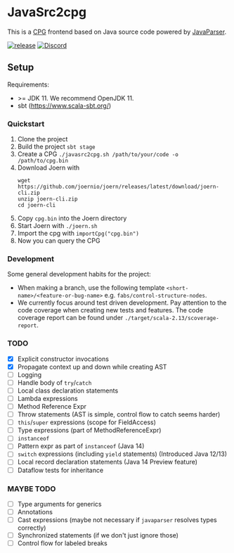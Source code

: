 # JavaSrc2cpg

This is a [CPG](https://docs.joern.io/code-property-graph/) frontend based on Java source code powered by 
[JavaParser](https://javaparser.org).

[![release](https://github.com/joernio/javasrc2cpg/actions/workflows/release.yml/badge.svg)](https://github.com/joernio/javasrc2cpg/actions/workflows/release.yml)
[![Discord](https://img.shields.io/badge/-Discord-lime?style=for-the-badge&logo=discord&logoColor=white&color=black)](https://discord.com/invite/vv4MH284Hc)

## Setup

Requirements:
- \>= JDK 11. We recommend OpenJDK 11.
- sbt (https://www.scala-sbt.org/)

### Quickstart

1. Clone the project
2. Build the project `sbt stage`
3. Create a CPG `./javasrc2cpg.sh /path/to/your/code -o /path/to/cpg.bin`
4. Download Joern with
   ```
   wget https://github.com/joernio/joern/releases/latest/download/joern-cli.zip
   unzip joern-cli.zip
   cd joern-cli
   ```
5. Copy `cpg.bin` into the Joern directory
6. Start Joern with `./joern.sh`
7. Import the cpg with `importCpg("cpg.bin")`
8. Now you can query the CPG 

### Development

Some general development habits for the project:

- When making a branch, use the following template `<short-name>/<feature-or-bug-name>` 
  e.g. `fabs/control-structure-nodes`.
- We currently focus around test driven development. Pay attention to the code coverage when creating new tests and 
  features. The code coverage report can be found under `./target/scala-2.13/scoverage-report`.

### TODO
- [x] Explicit constructor invocations
- [x] Propagate context up and down while creating AST
- [ ] Logging
- [ ] Handle body of `try`/`catch` 
- [ ] Local class declaration statements
- [ ] Lambda expressions
- [ ] Method Reference Expr
- [ ] Throw statements (AST is simple, control flow to catch seems harder)
- [ ] `this`/`super` expressions (scope for FieldAccess)
- [ ] Type expressions (part of MethodReferenceExpr)
- [ ] `instanceof` 
- [ ] Pattern expr as part of `instanceof` (Java 14)
- [ ] `switch` expressions (including `yield` statements) (Introduced Java 12/13)
- [ ] Local record declaration statements (Java 14 Preview feature)
- [ ] Dataflow tests for inheritance

### MAYBE TODO
- [ ] Type arguments for generics
- [ ] Annotations
- [ ] Cast expressions (maybe not necessary if `javaparser` resolves types correctly)
- [ ] Synchronized statements (if we don't just ignore those)
- [ ] Control flow for labeled breaks

